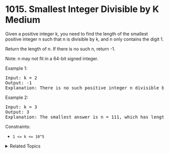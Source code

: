 # 1015. Smallest Integer Divisible by K<br> Medium

Given a positive integer k, you need to find the length of the smallest positive integer n such that n is divisible by k, and n only contains the digit 1.

Return the length of n. If there is no such n, return -1.

Note: n may not fit in a 64-bit signed integer.


Example 1:

<pre>
Input: k = 2
Output: -1
Explanation: There is no such positive integer n divisible by 2.
</pre>

Example 2:

<pre>
Input: k = 3
Output: 3
Explanation: The smallest answer is n = 111, which has length 3.
</pre>

Constraints:

-   `1 <= k <= 10^5`

<details>

<summary> Related Topics </summary>

-   `Math`

</details>
